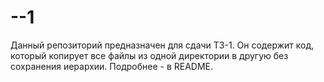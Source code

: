# --1
Данный репозиторий предназначен для сдачи ТЗ-1. Он содержит код, который копирует все файлы из одной директории в другую без сохранения иерархии. Подробнее - в README.
